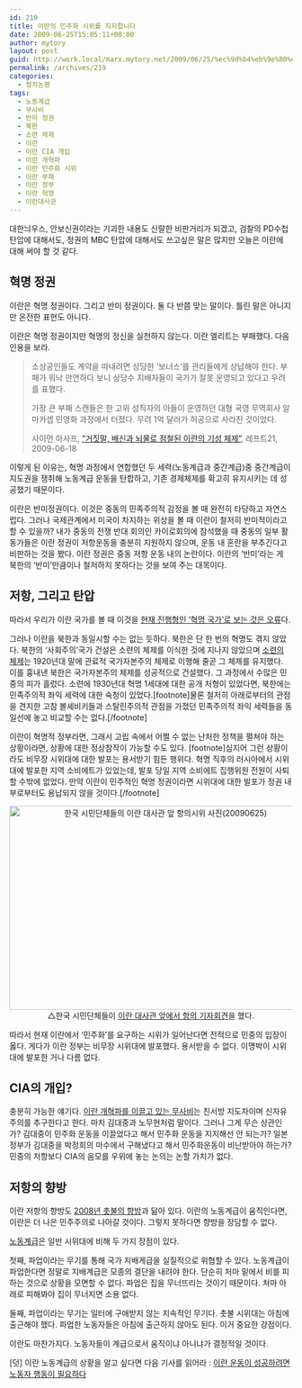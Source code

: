 ```yaml
---
id: 219
title: 이란의 민주화 시위를 지지합니다
date: 2009-06-25T15:05:11+00:00
author: mytory
layout: post
guid: http://work.local/marx.mytory.net/2009/06/25/%ec%9d%b4%eb%9e%80%ec%9d%98-%eb%af%bc%ec%a3%bc%ed%99%94-%ec%8b%9c%ec%9c%84%eb%a5%bc-%ec%a7%80%ec%a7%80%ed%95%a9%eb%8b%88%eb%8b%a4/
permalink: /archives/219
categories:
  - 정치논평
tags:
  - 노동계급
  - 무사비
  - 반미 정권
  - 북한
  - 소련 체제
  - 이란
  - 이란 CIA 개입
  - 이란 개혁파
  - 이란 민주화 시위
  - 이란 부패
  - 이란 정부
  - 이란 혁명
  - 이란대사관
---
```

대한늬우스, 안보신권이라는 기괴한 내용도 신랄한 비판거리가 되겠고, 검찰의 PD수첩 탄압에 대해서도, 정권의 MBC 탄압에 대해서도 쓰고싶은 말은 많지만 오늘은 이란에 대해 써야 할 것 같다.

## 혁명 정권

이란은 혁명 정권이다. 그리고 반미 정권이다. 둘 다 반쯤 맞는 말이다. 틀린 말은 아니지만 온전한 표현도 아니다.

이란은 혁명 정권이지만 혁명의 정신을 실천하지 않는다. 이란 엘리트는 부패했다. 다음 인용을 보라.

> 소상공인들도 계약을 따내려면 상당한 ‘보너스’를 관리들에게 상납해야 한다. 부패가 워낙 만연하다 보니 상당수 지배자들이 국가가 잘못 운영되고 있다고 우려를 표했다.
> 
> 가장 큰 부패 스캔들은 한 고위 성직자의 아들이 운영하던 대형 국영 무역회사 알마카셉 민영화 과정에서 터졌다. 무려 1억 달러가 허공으로 사라진 것이었다.
> 
> <p class="rep">
>   사이먼 아사프, <a href="http://wspaper.org/article/6663" target="_blank" title="기사를 새 창에서 엽니다">“거짓말, 배신과 뇌물로 점철된 이란의 기성 체제”</a>, 레프트21, 2009-06-18
> </p>

이렇게 된 이유는, 혁명 과정에서 연합했던 두 세력(노동계급과 중간계급)중 중간계급이 지도권을 쟁취해 노동계급 운동을 탄합하고, 기존 경제체제를 확고히 유지시키는 데 성공했기 때문이다.

이란은 반미정권이다. 이것은 중동의 민족주의적 감정을 볼 때 완전히 타당하고 자연스럽다. 그러나 국제관계에서 미국이 차지하는 위상을 볼 때 이란이 철저히 반미적이라고 할 수 있을까? 내가 중동의 전쟁 반대 회의인 카이로회의에 참석했을 때 중동의 일부 활동가들은 이란 정권이 저항운동을 충분히 지원하지 않으며, 운동 내 혼란을 부추긴다고 비판하는 것을 봤다. 이란 정권은 중동 저항 운동 내의 논란이다. 이란의 ‘반미’라는 게 북한의 ‘반미’만큼이나 철저하지 못하다는 것을 보여 주는 대목이다.

## 저항, 그리고 탄압

따라서 우리가 이란 국가를 볼 때 이것을 <a href="http://wspaper.org/article/6662" target="_blank" title="크리스 뱀버리, 혁명으로 탄생한 국가, 레프트21, 2009-06-18">현재 진행형인 ‘혁명 국가’로 보는 것은 오류</a>다.

그러나 이란을 북한과 동일시할 수는 없는 듯하다. 북한은 단 한 번의 혁명도 겪지 않았다. 북한의 ‘사회주의’국가 건설은 소련의 체제를 이식한 것에 지나지 않았으며 <a href="http://wspaper.org/article/3987" target="_blank" title="애비 바칸, “옛 소련과 사회주의”, &lt;맞불&gt;, 2007-03-20">소련의 체제</a>는 1920년대 말에 관료적 국가자본주의 체제로 이행해 줄곧 그 체제를 유지했다. 이를 흉내낸 북한은 국가자본주의 체제를 성공적으로 건설했다. 그 과정에서 수많은 민중의 피가 흘렀다. 소련에 1930년대 혁명 1세대에 대한 공개 처형이 있었다면, 북한에는 민족주의적 좌익 세력에 대한 숙청이 있었다.[footnote]물론 철저히 아래로부터의 관점을 견지한 고참 볼셰비키들과 스탈린주의적 관점을 가졌던 민족주의적 좌익 세력들을 동일선에 놓고 비교할 수는 없다.[/footnote]

이란이 혁명적 정부라면, 그래서 고립 속에서 어쩔 수 없는 난처한 정책을 펼쳐야 하는 상황이라면, 상황에 대한 정상참작이 가능할 수도 있다. [footnote]심지어 그런 상황이라도 비무장 시위대에 대한 발포는 용서받기 힘든 행위다. 혁명 직후의 러시아에서 시위대에 발포한 지역 소비에트가 있었는데, 발포 당일 지역 소비에트 집행위원 전원이 사퇴할 수밖에 없었다. 만약 이란이 민주적인 혁명 정권이라면 시위대에 대한 발포가 정권 내부로부터도 용납되지 않을 것이다.[/footnote] 

<p style="text-align: center;">
  <img src="http://work.local/marx.mytory.net/wp-content/uploads/1/cfile3.uf.1510D90F4A4390E628AF41.jpg" class="aligncenter" width="540" height="362" alt="한국 시민단체들의 이란 대사관 앞 항의시위 사진(20090625)" filename="protest_to_iran_G.jpg" filemime="image/jpeg" /><br /> △한국 시민단체들이 <a href="http://wspaper.org/article/6702" target="_blank" title="조명훈, “이란 대사관 앞 항의 집회 - “이란 정부는 민주화 요구 시민들에 대한 탄압과 살해를 중단하라!””, 레프트21, 2009-06-25">이란 대사관 앞에서 항의 기자회견</a>을 했다.
</p>

따라서 현재 이란에서 ‘민주화’를 요구하는 시위가 일어난다면 전적으로 민중의 입장이 옳다. 게다가 이란 정부는 비무장 시위대에 발포했다. 용서받을 수 없다. 이명박이 시위대에 발포한 거나 다름 없다.

## CIA의 개입?

충분히 가능한 얘기다. <a href="" target="_blank" title="사이먼 아사프, “대중의 분노가 폭발하면서 이란 지배자들이 분열하고 있다”, 레프트21, 2009-06-18">이란 개혁파를 이끌고 있는 무사비</a>는 친서방 지도자이며 신자유주의를 추구한다고 한다. 마치 김대중과 노무현처럼 말이다. 그러나 그게 무슨 상관인가? 김대중이 민주화 운동을 이끌었다고 해서 민주화 운동을 지지해선 안 되는가? 일본 정부가 김대중을 박정희의 마수에서 구해냈다고 해서 민주화운동이 비난받아야 하는가? 민중의 저항보다 CIA의 음모를 우위에 놓는 논의는 논할 가치가 없다.

## 저항의 향방

이란 저항의 향방도 <a href="http://wspaper.org/article/6424" target="_blank" title="김광일(촛불 마지막 수배자, 광우병국민대책회의 행진팀장), “촛불 1년 특집 - 2008 촛불시위를 돌아보며, 또 다른 저항의 미래를 생각한다”, 레프트21, 2009-04-23">2008년 촛불의 향방</a>과 닮아 있다. 이란의 노동계급이 움직인다면, 이란은 더 나은 민주주의로 나아갈 것이다. 그렇지 못하다면 향방을 장담할 수 없다.

<a href="http://wspaper.org/article/1123" target="_blank" title="콜린 바커, “21세기 마르크스주의 - 노동계급 중심성”, 격주간 &lt;다함께&gt;, 2004-02-28">노동계급</a>은 일반 시위대에 비해 두 가지 장점이 있다.

첫째, 파업이라는 무기를 통해 국가 지배게급을 실질적으로 위협할 수 있다. 노동계급이 파업한다면 정말로 지배계급은 모종의 결단을 내려야 한다. 단순히 처마 밑에서 비를 피하는 것으로 상황을 모면할 수 없다. 파업은 집을 무너뜨리는 것이기 때문이다. 처마 아래로 피해봐야 집이 무너지면 소용 없다.

둘째, 파업이라는 무기는 일터에 구애받지 않는 지속적인 무기다. 촛불 시위대는 아침에 출근해야 했다. 파업한 노동자들은 아침에 출근하지 않아도 된다. 이거 중요한 강점이다.

이란도 마찬가지다. 노동자들이 계급으로서 움직이냐 아니냐가 결정적일 것이다. 

[덧] 이란 노동계급의 상황을 알고 싶다면 다음 기사를 읽어라 : <a href="http://wspaper.org/article/6700" target="_blank" title="나리만 마수미, 레프트21, 2009-06-24">이란 운동이 성공하려면 노동자 행동이 필요하다</a>
